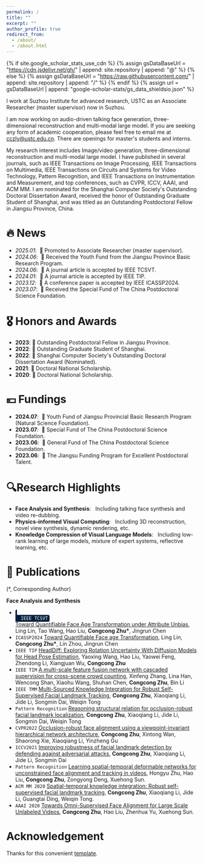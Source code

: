 ```yaml
---
permalink: /
title: ""
excerpt: ""
author_profile: true
redirect_from: 
  - /about/
  - /about.html
--- 
```


{% if site.google_scholar_stats_use_cdn %}
{% assign gsDataBaseUrl = "https://cdn.jsdelivr.net/gh/" | append: site.repository | append: "@" %}
{% else %}
{% assign gsDataBaseUrl = "https://raw.githubusercontent.com/" | append: site.repository | append: "/" %}
{% endif %} 
{% assign url = gsDataBaseUrl | append: "google-scholar-stats/gs_data_shieldsio.json" %}

<span class='anchor' id='-about-me'></span> 

I work at Suzhou Institute for advanced research, USTC as an Associate Researcher (master supervisor) now in Suzhou.

I am now working on audio-driven talking face generation, three-dimensional reconstruction and multi-modal large model. If you are seeking any form of academic cooperation, please feel free to email me at cczly@ustc.edu.cn. There are openings for master's students and interns.

My research interest includes Image/video generation, three-dimensional reconstruction and multi-modal large model. I have published in several journals, such as IEEE Transactions on Image Processing, IEEE Transactions on Multimedia, IEEE Transactions on Circuits and Systems for Video Technology, Pattern Recognition, and IEEE Transactions on Instrumentation and Measurement, and top conferences, such as CVPR, ICCV, AAAI, and ACM MM. I am nominated for the Shanghai Computer Society's Outstanding Doctoral Dissertation Award, received the honor of Outstanding Graduate Student of Shanghai, and was titled as an Outstanding Postdoctoral Fellow in Jiangsu Province, China.

<span class='anchor' id='-news'></span>

# 🔥 News 
- *2025.01*: &nbsp;🎉 Promoted to Associate Researcher (master supervisor).
- *2024.06*: &nbsp;🎉 Received the Youth Fund from the Jiangsu Province Basic Research Program.
- *2024.06*: &nbsp;🎉 A journal article is accepted by IEEE TCSVT.
- *2024.01*: &nbsp;🎉 A journal article is accepted by IEEE TIP.
- *2023.12*: &nbsp;🎉 A conference paper is accepted by IEEE ICASSP2024.
- *2023.07*: &nbsp;🎉 Received the Special Fund of The China Postdoctoral Science Foundation. 

# 🎖 Honors and Awards
- **2023**:&nbsp;🎉 Outstanding Postdoctoral Fellow in Jiangsu Province.
- **2022**:&nbsp;🎉 Outstanding Graduate Student of Shanghai. 
- **2022**:&nbsp;🎉 Shanghai Computer Society's Outstanding Doctoral Dissertation Award (Nominated).
- **2021**:&nbsp;🎉 Doctoral National Scholarship.
- **2020**:&nbsp;🎉 Doctoral National Scholarship.

<span class='anchor' id='-fundings'></span>

# 💴 Fundings
- **2024.07**: &nbsp;🎉 Youth Fund of Jiangsu Provincial Basic Research Program (Natural Science Foundation).
- **2023.07**: &nbsp;🎉 Special Fund of The China Postdoctoral Science Foundation. 
- **2023.06**: &nbsp;🎉 General Fund of The China Postdoctoral Science Foundation. 
- **2023.06**: &nbsp;🎉 The Jiangsu Funding Program for Excellent Postdoctoral Talent.

<span class='anchor' id='-research-highlights'></span>

# 🔍Research Highlights
- **Face Analysis and Synthesis**: &nbsp; Including talking face synthesis and video re-dubbing.
- **Physics-informed Visual Computing**: &nbsp; Including 3D reconstruction, novel view synthesis, dynamic rendering, etc.
- **Knowledge Compression of Visual Language Models**: &nbsp; Including low-rank learning of large models, mixture of expert systems, reflective learning, etc.

<span class='anchor' id='-publications'></span>

# 📝 Publications 
(*, Corresponding Author)

**Face Analysis and Synthesis**
<ul>
  <li><code class="language-plaintext highlighter-rouge" 
      style="background-color: #001f3f; 
             color: #ffffff; 
             padding: 2px 4px; 
             border-radius: 4px;">
  IEEE TCSVT
</code>
 <a href="https://ieeexplore.ieee.org/abstract/document/10583942">Toward Quantifiable Face Age Transformation under Attribute Unbias</a>, Ling Lin, Tao Wang, Hao Liu, <strong>Congcong Zhu*</strong>, Jingrun Chen</li>
  <li><code class="language-plaintext highlighter-rouge">ICASSP2024</code> <a href="https://ieeexplore.ieee.org/abstract/document/10448304">Toward Quantifiable Face age Transformation</a>, Ling Lin, <strong>Congcong Zhu*</strong>, Lin Zhou, Jingrun Chen</li>
  <li><code class="language-plaintext highlighter-rouge">IEEE TIP</code> <a href="https://ieeexplore.ieee.org/abstract/document/10462910">HeadDiff: Exploring Rotation Uncertainty With Diffusion Models for Head Pose Estimation</a>, Yaoxing Wang, Hao Liu, Yaowei Feng, Zhendong Li, Xiangjuan Wu, <strong>Congcong Zhu</strong></li>
  <li><code class="language-plaintext highlighter-rouge">IEEE TIM</code> <a href="https://ieeexplore.ieee.org/abstract/document/10049177">A multi-scale feature fusion network with cascaded supervision for cross-scene crowd counting</a>, Xinfeng Zhang, Lina Han, Wencong Shan, Xiaohu Wang, Shuhan Chen, <strong>Congcong Zhu</strong>, Bin Li</li>
  <li><code class="language-plaintext highlighter-rouge">IEEE TMM</code> <a href="https://ieeexplore.ieee.org/abstract/document/9911664">Multi-Sourced Knowledge Integration for Robust Self-Supervised Facial Landmark Tracking</a>, <strong>Congcong Zhu</strong>, Xiaoqiang Li, Jide Li, Songmin Dai, Weiqin Tong </li>
  <li><code class="language-plaintext highlighter-rouge">Pattern Recognition</code> <a href="https://arxiv.org/pdf/2112.10087">Reasoning structural relation for occlusion-robust facial landmark localization</a>, <strong>Congcong Zhu</strong>, Xiaoqiang Li, Jide Li, Songmin Dai, Weiqin Tong </li>
  <li><code class="language-plaintext highlighter-rouge">CVPR2022</code> <a href="https://openaccess.thecvf.com/content/CVPR2022/papers/Zhu_Occlusion-Robust_Face_Alignment_Using_a_Viewpoint-Invariant_Hierarchical_Network_Architecture_CVPR_2022_paper.pdf">Occlusion-robust face alignment using a viewpoint-invariant hierarchical network architecture</a>, <strong>Congcong Zhu</strong>, Xintong Wan, Shaorong Xie, Xiaoqiang Li, Yinzheng Gu </li>
  <li><code class="language-plaintext highlighter-rouge">ICCV2021</code> <a href="https://openaccess.thecvf.com/content/ICCV2021/papers/Zhu_Improving_Robustness_of_Facial_Landmark_Detection_by_Defending_Against_Adversarial_ICCV_2021_paper.pdf">Improving robustness of facial landmark detection by defending against adversarial attacks</a>, <strong>Congcong Zhu</strong>, Xiaoqiang Li, Jide Li, Songmin Dai </li>
  <li><code class="language-plaintext highlighter-rouge">Pattern Recognition</code> <a href="https://www.sciencedirect.com/science/article/pii/S0031320320301576">Learning spatial-temporal deformable networks for unconstrained face alignment and tracking in videos</a>, Hongyu Zhu, Hao Liu, <strong>Congcong Zhu</strong>, Zongyong Deng, Xuehong Sun. </li>
  <li><code class="language-plaintext highlighter-rouge">ACM MM 2020</code> <a href="https://dl.acm.org/doi/abs/10.1145/3394171.3413993">Spatial-temporal knowledge integration: Robust self-supervised facial landmark tracking</a>, <strong>Congcong Zhu</strong>, Xiaoqiang Li, Jide Li, Guangtai Ding, Weiqin Tong. </li>
  <li><code class="language-plaintext highlighter-rouge">AAAI 2020</code> <a href="https://ojs.aaai.org/index.php/AAAI/article/view/7011">Towards Omni-Supervised Face Alignment for Large Scale Unlabeled Videos</a>, <strong>Congcong Zhu</strong>, Hao Liu, Zhenhua Yu, Xuehong Sun. </li>
</ul>

# Acknowledgement
Thanks for this convenient [template](https://github.com/RayeRen/acad-homepage.github.io).
